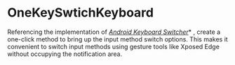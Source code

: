 # OneKeySwtichKeyboard

Referencing the implementation of *[Android Keyboard Switcher](https://github.com/Kunzisoft/Android-KeyboardSwitcher)** , create a one-click method to bring up the input method switch options. This makes it convenient to switch input methods using gesture tools like Xposed Edge without occupying the notification area.